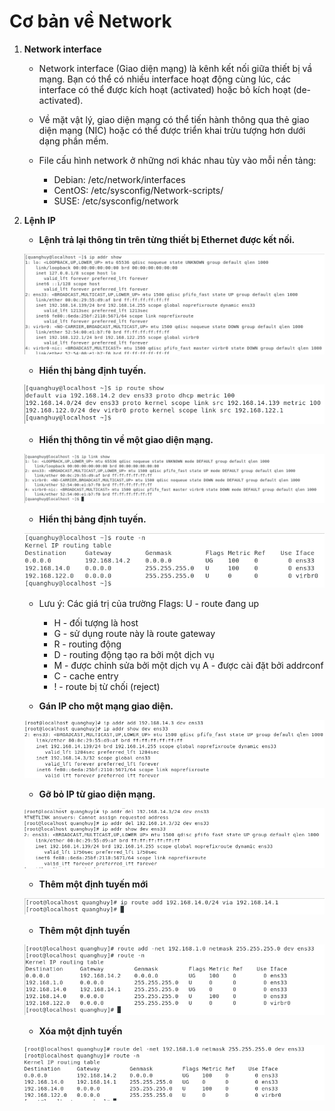 # Cơ bản về Network 

   1. **Network interface**
     
       - Network interface (Giao diện mạng) là kênh kết nối giữa thiết bị vầ mạng. Bạn có thể có nhiều interface hoạt động cùng lúc, các interface có thể được kích hoạt (activated) hoặc bỏ kích hoạt (de-activated).
       - Về mặt vật lý, giao diện mạng có thể tiến hành thông qua thẻ giao diện mạng (NIC) hoặc có thể được triển khai trừu tượng hơn dưới dạng phần mềm.
       - File cấu hình network ở những nơi khác nhau tùy vào mỗi nền tảng:

          + Debian: /etc/network/interfaces
          + CentOS: /etc/sysconfig/Network-scripts/
          + SUSE: /etc/sysconfig/network
   
   2. **Lệnh IP**
   
       - **Lệnh trả lại thông tin trên từng thiết bị Ethernet được kết nối.**
     
        ![](./image/21.png)
     
        - **Hiển thị bảng định tuyến.**
   
        ![](./image/22.png)
      
       - **Hiển thị thông tin về một giao diện mạng.**
        
        ![](./image/23.png)
        
       - **Hiển thị bảng định tuyến.**

        ![](./image/24.png)
        
       - Lưu ý: Các giá trị của trường Flags: U - route đang up
            + H - đối tượng là host
            + G - sử dụng route này là route gateway
            + R - routing động
            + D - routing động tạo ra bởi một dịch vụ
            + M - được chỉnh sửa bởi một dịch vụ A - được cài đặt bởi addrconf
            + C - cache entry
            + ! - route bị từ chối (reject)
       
       - **Gán IP cho một mạng giao diện.**
        
        ![](./image/25.png)
        
        - **Gỡ bỏ IP từ giao diện mạng.**
         
        ![](./image/26.png)
        
        - **Thêm một định tuyến mới**
        
        ![](./image/27.png)
        
        - **Thêm một định tuyến**
        
        ![](./image/28.png)
        
        - **Xóa một định tuyến**
         
        ![](./image/29.png)
         
        
       
      
      
      
    
     
